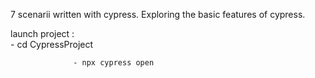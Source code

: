 7 scenarii written with cypress. Exploring the basic features of cypress.

launch project :  
                  - cd CypressProject
                  
                  - npx cypress open
                  
